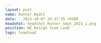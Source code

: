 ```yaml
---
layout: post
name: Hunter Wyatt
date:   2023-10-07 20:37:35 +0300
headshot: headshot_Hunter_Sept_2023_1.png
position: WE Design Team Lead
tags: teamlead
---
```

